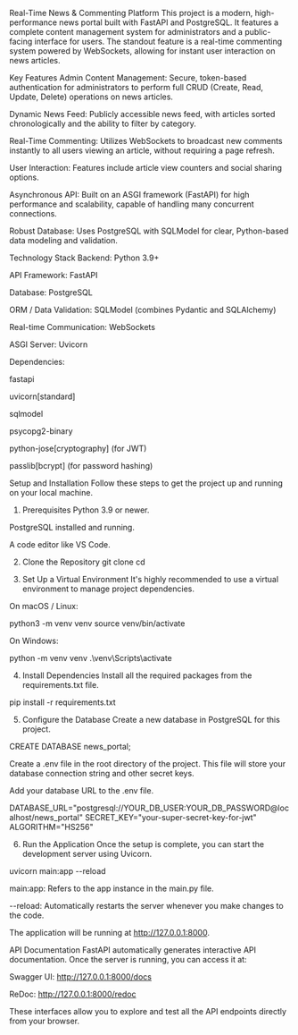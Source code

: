 Real-Time News & Commenting Platform
This project is a modern, high-performance news portal built with FastAPI and PostgreSQL. It features a complete content management system for administrators and a public-facing interface for users. The standout feature is a real-time commenting system powered by WebSockets, allowing for instant user interaction on news articles.

Key Features
Admin Content Management: Secure, token-based authentication for administrators to perform full CRUD (Create, Read, Update, Delete) operations on news articles.

Dynamic News Feed: Publicly accessible news feed, with articles sorted chronologically and the ability to filter by category.

Real-Time Commenting: Utilizes WebSockets to broadcast new comments instantly to all users viewing an article, without requiring a page refresh.

User Interaction: Features include article view counters and social sharing options.

Asynchronous API: Built on an ASGI framework (FastAPI) for high performance and scalability, capable of handling many concurrent connections.

Robust Database: Uses PostgreSQL with SQLModel for clear, Python-based data modeling and validation.

Technology Stack
Backend: Python 3.9+

API Framework: FastAPI

Database: PostgreSQL

ORM / Data Validation: SQLModel (combines Pydantic and SQLAlchemy)

Real-time Communication: WebSockets

ASGI Server: Uvicorn

Dependencies:

fastapi

uvicorn[standard]

sqlmodel

psycopg2-binary

python-jose[cryptography] (for JWT)

passlib[bcrypt] (for password hashing)

Setup and Installation
Follow these steps to get the project up and running on your local machine.

1. Prerequisites
Python 3.9 or newer.

PostgreSQL installed and running.

A code editor like VS Code.

2. Clone the Repository
git clone <your-repository-url>
cd <repository-name>

3. Set Up a Virtual Environment
It's highly recommended to use a virtual environment to manage project dependencies.

On macOS / Linux:

python3 -m venv venv
source venv/bin/activate

On Windows:

python -m venv venv
.\venv\Scripts\activate

4. Install Dependencies
Install all the required packages from the requirements.txt file.

pip install -r requirements.txt

5. Configure the Database
Create a new database in PostgreSQL for this project.

CREATE DATABASE news_portal;

Create a .env file in the root directory of the project. This file will store your database connection string and other secret keys.

Add your database URL to the .env file.

DATABASE_URL="postgresql://YOUR_DB_USER:YOUR_DB_PASSWORD@localhost/news_portal"
SECRET_KEY="your-super-secret-key-for-jwt"
ALGORITHM="HS256"

6. Run the Application
Once the setup is complete, you can start the development server using Uvicorn.

uvicorn main:app --reload

main:app: Refers to the app instance in the main.py file.

--reload: Automatically restarts the server whenever you make changes to the code.

The application will be running at http://127.0.0.1:8000.

API Documentation
FastAPI automatically generates interactive API documentation. Once the server is running, you can access it at:

Swagger UI: http://127.0.0.1:8000/docs

ReDoc: http://127.0.0.1:8000/redoc

These interfaces allow you to explore and test all the API endpoints directly from your browser.
